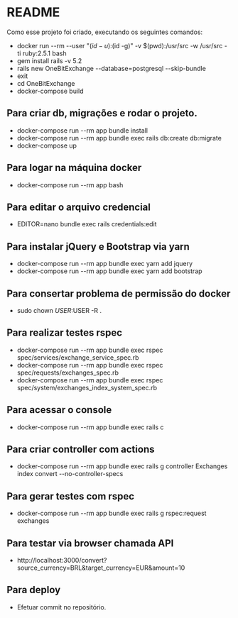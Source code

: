 # README

Como esse projeto foi criado, executando os seguintes comandos:

* docker run --rm --user "$(id -u):$(id -g)" -v $(pwd):/usr/src -w /usr/src -ti ruby:2.5.1 bash
* gem install rails -v 5.2
* rails new OneBitExchange --database=postgresql --skip-bundle
* exit
* cd OneBitExchange
* docker-compose build

## Para criar db, migrações e rodar o projeto.

* docker-compose run --rm app bundle install
* docker-compose run --rm app bundle exec rails db:create db:migrate
* docker-compose up

## Para logar na máquina docker
* docker-compose run --rm app bash

## Para editar o arquivo credencial
* EDITOR=nano bundle exec rails credentials:edit

## Para instalar jQuery e Bootstrap via yarn
* docker-compose run --rm app bundle exec yarn add jquery
* docker-compose run --rm app bundle exec yarn add bootstrap

## Para consertar problema de permissão do docker
* sudo chown $USER:$USER -R .

## Para realizar testes rspec
* docker-compose run --rm app bundle exec rspec spec/services/exchange_service_spec.rb
* docker-compose run --rm app bundle exec rspec spec/requests/exchanges_spec.rb
* docker-compose run --rm app bundle exec rspec spec/system/exchanges_index_system_spec.rb

## Para acessar o console
* docker-compose run --rm app bundle exec rails c

## Para criar controller com actions
* docker-compose run --rm app bundle exec rails g controller Exchanges index convert --no-controller-specs

## Para gerar testes com rspec
* docker-compose run --rm app bundle exec rails g rspec:request exchanges

## Para testar via browser chamada API
* http://localhost:3000/convert?source_currency=BRL&target_currency=EUR&amount=10

## Para deploy
* Efetuar commit no repositório.

